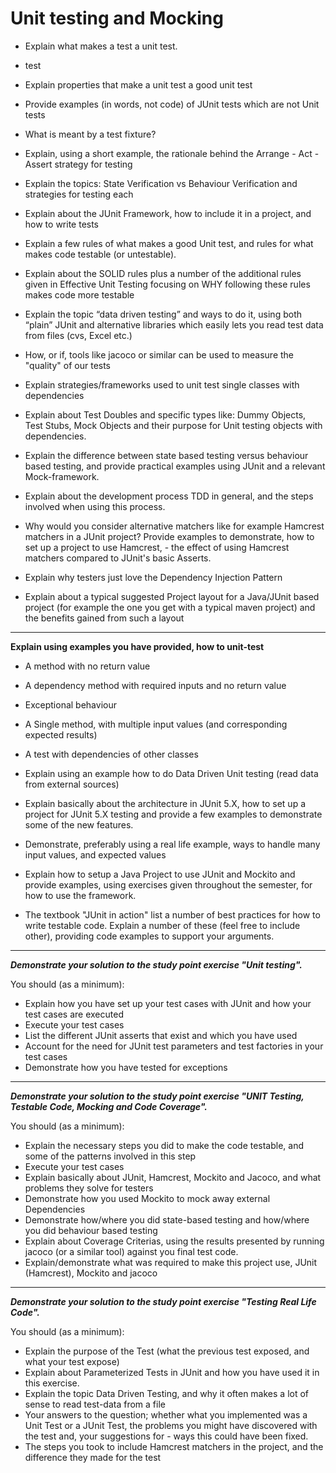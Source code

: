 # Unit testing and Mocking

- Explain what makes a test a unit test.
 - test

- Explain properties that make a unit test a good unit test


- Provide examples (in words, not code) of JUnit tests which are not Unit tests


- What is meant by a test fixture?


- Explain, using a short example, the rationale behind the Arrange - Act - Assert strategy for testing


- Explain the topics: State Verification vs Behaviour Verification and strategies for testing each


- Explain about the JUnit Framework, how to include it in a project, and how to write tests


- Explain a few rules of what makes a good Unit test, and rules for what makes code testable (or untestable). 


- Explain about the SOLID rules plus a number of the additional rules given in Effective Unit Testing focusing on WHY following these rules makes code more testable


- Explain the topic “data driven testing” and ways to do it, using both “plain” JUnit and alternative libraries which easily lets you read test data from files (cvs, Excel etc.)
- How, or if, tools like jacoco or similar can be used to measure the "quality" of our tests


- Explain strategies/frameworks used to unit test single classes with dependencies


- Explain about Test Doubles and specific types like: Dummy Objects, Test Stubs, Mock Objects and their purpose for Unit testing objects with dependencies.


- Explain the difference between state based testing versus behaviour based testing, and provide practical examples using JUnit and a relevant Mock-framework.


- Explain about the development process TDD in general, and the steps involved when using this process.


- Why would you consider alternative matchers like for example Hamcrest matchers in a JUnit project? Provide examples to demonstrate, how to set up a project to use Hamcrest, - the effect of using Hamcrest matchers compared to JUnit's basic Asserts.


- Explain why testers just love the Dependency Injection Pattern


- Explain about a typical suggested Project layout for a Java/JUnit based project (for example the one you get with a typical maven project) and the benefits gained from such a layout

---
 
**Explain using examples you have provided, how to unit-test**

- A method with no return value
- A dependency method with required inputs and no return value
- Exceptional behaviour
- A Single method, with multiple input values (and corresponding expected results)
- A test with dependencies of other classes


- Explain using an example how to do Data Driven Unit testing (read data from external sources)


- Explain basically about the architecture in JUnit 5.X, how to set up a project for JUnit 5.X testing and provide a few examples to demonstrate some of the new features.


- Demonstrate, preferably using a real life example, ways to handle many input values, and expected values


- Explain how to setup a Java Project to use JUnit and Mockito and provide examples, using exercises given throughout the semester, for how to use the framework.


- The textbook "JUnit in action" list a number of best practices for how to write testable code. Explain a number of these (feel free to include other), providing code examples to support your arguments.

--- 

**_Demonstrate your solution to the study point exercise "Unit testing"._**

You should (as a minimum):

- Explain how you have set up your test cases with JUnit and how your test cases are executed
- Execute your test cases
- List the different JUnit asserts that exist and which you have used
- Account for the need for JUnit test parameters and test factories in your test cases
- Demonstrate how you have tested for exceptions

---

**_Demonstrate your solution to the study point exercise  "UNIT Testing, Testable Code, Mocking and Code Coverage"._**

You should (as a minimum):

- Explain the necessary steps you did to make the code testable, and some of the patterns involved in this step
- Execute your test cases
- Explain basically about JUnit, Hamcrest, Mockito and Jacoco, and what problems they solve for testers
- Demonstrate how you used Mockito to mock away external Dependencies
- Demonstrate how/where you did state-based testing and how/where you did behaviour based testing
- Explain about Coverage Criterias, using the results presented by running jacoco (or a similar tool) against you final test code.
- Explain/demonstrate what was required to make this project use, JUnit (Hamcrest), Mockito and jacoco

---

**_Demonstrate your solution to the study point exercise "Testing Real Life Code"._**

You should (as a minimum):

- Explain the purpose of the Test (what the previous test exposed, and what your test expose)
- Explain about Parameterized Tests in JUnit and how you have used it in this exercise.
- Explain the topic Data Driven Testing, and why it often makes a lot of sense to read test-data from a file
- Your answers to the question; whether what you implemented was a Unit Test or a JUnit Test, the problems you might have discovered with the test and, your suggestions for - ways this could have been fixed.
- The steps you took to include Hamcrest matchers in the project, and the difference they made for the test
